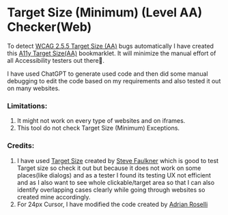 # Target Size (Minimum) (Level AA) Checker(Web)
To detect [WCAG 2.5.5 Target Size (AA)](https://www.w3.org/WAI/WCAG22/Understanding/target-size-minimum.html) bugs automatically I have created this [A11y Target Size(AA)](https://cdpn.io/pen/debug/abXggVw?authentication_hash=DqADdepmNLGA) bookmarklet. It will minimize the manual effort of all Accessibility testers out there🙂. 

I have used ChatGPT to generate used code and then did some manual debugging to edit the code based on my requirements and also tested it out on many websites.

### Limitations:
1. It might not work on every type of websites and on iframes.
2. This tool do not check Target Size (Minimum) Exceptions.

### Credits:
1. I have used [Target Size](https://github.com/stevefaulkner/targetsize) created by [Steve Faulkner](https://github.com/stevefaulkner) which is good to test Target size so check it out but because it does not work on some places(like dialogs) and as a tester I found its testing UX not efficient and as I also want to see whole clickable/target area so that I can also identify overlapping cases clearly while going through websites so created mine accordingly.
2. For 24px Cursor, I have modified the code created by [Adrian Roselli](https://adrianroselli.com/2022/05/24x24-pixel-cursor-bookmarklet.html)


